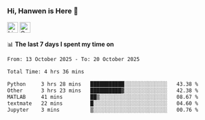 ### Hi, Hanwen is Here 👋
<p>
	<a href="https://www.linkedin.com/in/liu-hanwen/"><img src="https://img.shields.io/badge/@hanwen-0A66C2?style=flat&logo=LinkedIn&logoColor=white" alt="Linkedin"  height="25px"/></a> 
	<a href="https://scholar.google.com/citations?user=HDF0su0AAAAJ"><img src="https://img.shields.io/badge/scholar-4385FE.svg?&style=plastic&logo=google-scholar&logoColor=white" alt="Google Scholar" height="25px"> </a>
</p>

📊 **The last 7 days I spent my time on** 
<!--START_SECTION:waka-->

```txt
From: 13 October 2025 - To: 20 October 2025

Total Time: 4 hrs 36 mins

Python     3 hrs 28 mins   ███████████░░░░░░░░░░░░░░   43.38 %
Other      3 hrs 23 mins   ██████████▓░░░░░░░░░░░░░░   42.38 %
MATLAB     41 mins         ██▒░░░░░░░░░░░░░░░░░░░░░░   08.67 %
textmate   22 mins         █░░░░░░░░░░░░░░░░░░░░░░░░   04.60 %
Jupyter    3 mins          ▒░░░░░░░░░░░░░░░░░░░░░░░░   00.76 %
```

<!--END_SECTION:waka-->


<!--
**david990917/david990917** is a ✨ _special_ ✨ repository because its `README.md` (this file) appears on your GitHub profile.

Here are some ideas to get you started:

- 🔭 I’m currently working on ...
- 🌱 I’m currently learning ...
- 👯 I’m looking to collaborate on ...
- 🤔 I’m looking for help with ...
- 💬 Ask me about ...
- 📫 How to reach me: ...
- 😄 Pronouns: ...
- ⚡ Fun fact: ...
-->
